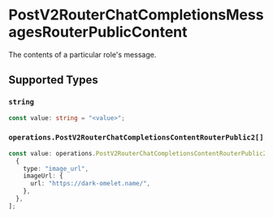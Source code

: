 # PostV2RouterChatCompletionsMessagesRouterPublicContent

The contents of a particular role's message.


## Supported Types

### `string`

```typescript
const value: string = "<value>";
```

### `operations.PostV2RouterChatCompletionsContentRouterPublic2[]`

```typescript
const value: operations.PostV2RouterChatCompletionsContentRouterPublic2[] = [
  {
    type: "image_url",
    imageUrl: {
      url: "https://dark-omelet.name/",
    },
  },
];
```

